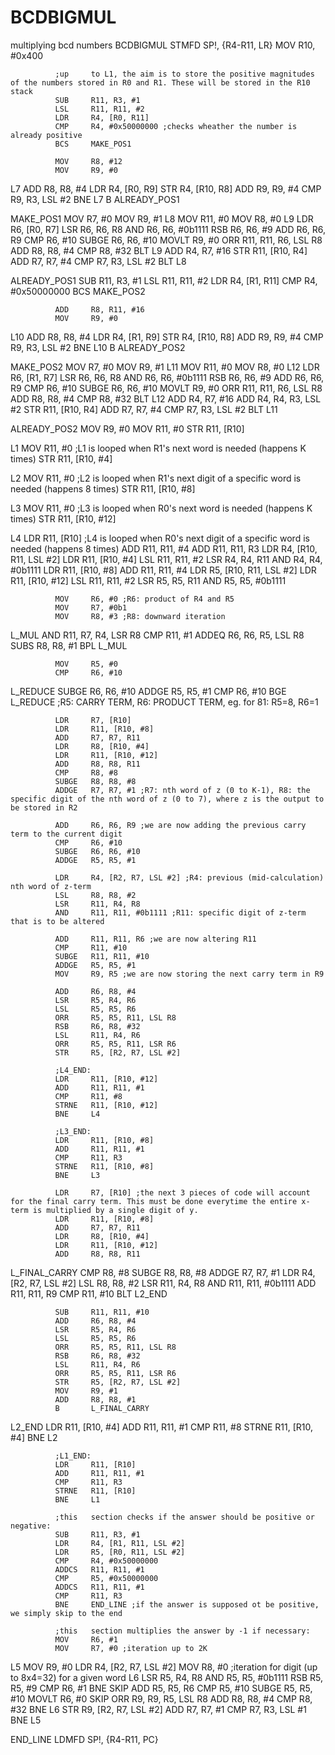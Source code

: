 # BCDBIGMUL
multiplying bcd numbers
BCDBIGMUL     STMFD   SP!, {R4-R11, LR}
              MOV     R10, #0x400

              ;up     to L1, the aim is to store the positive magnitudes of the numbers stored in R0 and R1. These will be stored in the R10 stack
              SUB     R11, R3, #1
              LSL     R11, R11, #2
              LDR     R4, [R0, R11]
              CMP     R4, #0x50000000 ;checks wheather the number is already positive
              BCS     MAKE_POS1

              MOV     R8, #12
              MOV     R9, #0
L7            ADD     R8, R8, #4
              LDR     R4, [R0, R9]
              STR     R4, [R10, R8]
              ADD     R9, R9, #4
              CMP     R9, R3, LSL #2
              BNE     L7
              B       ALREADY_POS1

MAKE_POS1     MOV     R7, #0
              MOV     R9, #1
L8            MOV     R11, #0
              MOV     R8, #0
L9            LDR     R6, [R0, R7]
              LSR     R6, R6, R8
              AND     R6, R6, #0b1111
              RSB     R6, R6, #9
              ADD     R6, R6, R9
              CMP     R6, #10
              SUBGE   R6, R6, #10
              MOVLT   R9, #0
              ORR     R11, R11, R6, LSL R8
              ADD     R8, R8, #4
              CMP     R8, #32
              BLT     L9
              ADD     R4, R7, #16
              STR     R11, [R10, R4]
              ADD     R7, R7, #4
              CMP     R7, R3, LSL #2
              BLT     L8

ALREADY_POS1  SUB     R11, R3, #1
              LSL     R11, R11, #2
              LDR     R4, [R1, R11]
              CMP     R4, #0x50000000
              BCS     MAKE_POS2

              ADD     R8, R11, #16
              MOV     R9, #0
L10           ADD     R8, R8, #4
              LDR     R4, [R1, R9]
              STR     R4, [R10, R8]
              ADD     R9, R9, #4
              CMP     R9, R3, LSL #2
              BNE     L10
              B       ALREADY_POS2

MAKE_POS2     MOV     R7, #0
              MOV     R9, #1
L11           MOV     R11, #0
              MOV     R8, #0
L12           LDR     R6, [R1, R7]
              LSR     R6, R6, R8
              AND     R6, R6, #0b1111
              RSB     R6, R6, #9
              ADD     R6, R6, R9
              CMP     R6, #10
              SUBGE   R6, R6, #10
              MOVLT   R9, #0
              ORR     R11, R11, R6, LSL R8
              ADD     R8, R8, #4
              CMP     R8, #32
              BLT     L12
              ADD     R4, R7, #16
              ADD     R4, R4, R3, LSL #2
              STR     R11, [R10, R4]
              ADD     R7, R7, #4
              CMP     R7, R3, LSL #2
              BLT     L11

ALREADY_POS2  MOV     R9, #0
              MOV     R11, #0
              STR     R11, [R10]

L1            MOV     R11, #0 ;L1 is looped when R1's next word is needed (happens K times)
              STR     R11, [R10, #4]

L2            MOV     R11, #0 ;L2 is looped when R1's next digit of a specific word is needed (happens 8 times)
              STR     R11, [R10, #8]

L3            MOV     R11, #0 ;L3 is looped when R0's next word is needed (happens K times)
              STR     R11, [R10, #12]

L4            LDR     R11, [R10] ;L4 is looped when R0's next digit of a specific word is needed (happens 8 times)
              ADD     R11, R11, #4
              ADD     R11, R11, R3
              LDR     R4, [R10, R11, LSL #2]
              LDR     R11, [R10, #4]
              LSL     R11, R11, #2
              LSR     R4, R4, R11
              AND     R4, R4, #0b1111
              LDR     R11, [R10, #8]
              ADD     R11, R11, #4
              LDR     R5, [R10, R11, LSL #2]
              LDR     R11, [R10, #12]
              LSL     R11, R11, #2
              LSR     R5, R5, R11
              AND     R5, R5, #0b1111

              MOV     R6, #0 ;R6: product of R4 and R5
              MOV     R7, #0b1
              MOV     R8, #3 ;R8: downward iteration
L_MUL         AND     R11, R7, R4, LSR R8
              CMP     R11, #1
              ADDEQ   R6, R6, R5, LSL R8
              SUBS    R8, R8, #1
              BPL     L_MUL

              MOV     R5, #0
              CMP     R6, #10
L_REDUCE      SUBGE   R6, R6, #10
              ADDGE   R5, R5, #1
              CMP     R6, #10
              BGE     L_REDUCE
              ;R5:    CARRY TERM, R6: PRODUCT TERM, eg. for 81: R5=8, R6=1

              LDR     R7, [R10]
              LDR     R11, [R10, #8]
              ADD     R7, R7, R11
              LDR     R8, [R10, #4]
              LDR     R11, [R10, #12]
              ADD     R8, R8, R11
              CMP     R8, #8
              SUBGE   R8, R8, #8
              ADDGE   R7, R7, #1 ;R7: nth word of z (0 to K-1), R8: the specific digit of the nth word of z (0 to 7), where z is the output to be stored in R2

              ADD     R6, R6, R9 ;we are now adding the previous carry term to the current digit
              CMP     R6, #10
              SUBGE   R6, R6, #10
              ADDGE   R5, R5, #1

              LDR     R4, [R2, R7, LSL #2] ;R4: previous (mid-calculation) nth word of z-term
              LSL     R8, R8, #2
              LSR     R11, R4, R8
              AND     R11, R11, #0b1111 ;R11: specific digit of z-term that is to be altered

              ADD     R11, R11, R6 ;we are now altering R11
              CMP     R11, #10
              SUBGE   R11, R11, #10
              ADDGE   R5, R5, #1
              MOV     R9, R5 ;we are now storing the next carry term in R9

              ADD     R6, R8, #4
              LSR     R5, R4, R6
              LSL     R5, R5, R6
              ORR     R5, R5, R11, LSL R8
              RSB     R6, R8, #32
              LSL     R11, R4, R6
              ORR     R5, R5, R11, LSR R6
              STR     R5, [R2, R7, LSL #2]

              ;L4_END:
              LDR     R11, [R10, #12]
              ADD     R11, R11, #1
              CMP     R11, #8
              STRNE   R11, [R10, #12]
              BNE     L4

              ;L3_END:
              LDR     R11, [R10, #8]
              ADD     R11, R11, #1
              CMP     R11, R3
              STRNE   R11, [R10, #8]
              BNE     L3

              LDR     R7, [R10] ;the next 3 pieces of code will account for the final carry term. This must be done everytime the entire x-term is multiplied by a single digit of y.
              LDR     R11, [R10, #8]
              ADD     R7, R7, R11
              LDR     R8, [R10, #4]
              LDR     R11, [R10, #12]
              ADD     R8, R8, R11

L_FINAL_CARRY CMP     R8, #8
              SUBGE   R8, R8, #8
              ADDGE   R7, R7, #1
              LDR     R4, [R2, R7, LSL #2]
              LSL     R8, R8, #2
              LSR     R11, R4, R8
              AND     R11, R11, #0b1111
              ADD     R11, R11, R9
              CMP     R11, #10
              BLT     L2_END

              SUB     R11, R11, #10
              ADD     R6, R8, #4
              LSR     R5, R4, R6
              LSL     R5, R5, R6
              ORR     R5, R5, R11, LSL R8
              RSB     R6, R8, #32
              LSL     R11, R4, R6
              ORR     R5, R5, R11, LSR R6
              STR     R5, [R2, R7, LSL #2]
              MOV     R9, #1
              ADD     R8, R8, #1
              B       L_FINAL_CARRY

L2_END        LDR     R11, [R10, #4]
              ADD     R11, R11, #1
              CMP     R11, #8
              STRNE   R11, [R10, #4]
              BNE     L2

              ;L1_END:
              LDR     R11, [R10]
              ADD     R11, R11, #1
              CMP     R11, R3
              STRNE   R11, [R10]
              BNE     L1

              ;this   section checks if the answer should be positive or negative:
              SUB     R11, R3, #1
              LDR     R4, [R1, R11, LSL #2]
              LDR     R5, [R0, R11, LSL #2]
              CMP     R4, #0x50000000
              ADDCS   R11, R11, #1
              CMP     R5, #0x50000000
              ADDCS   R11, R11, #1
              CMP     R11, R3
              BNE     END_LINE ;if the answer is supposed ot be positive, we simply skip to the end

              ;this   section multiplies the answer by -1 if necessary:
              MOV     R6, #1
              MOV     R7, #0 ;iteration up to 2K
L5            MOV     R9, #0
              LDR     R4, [R2, R7, LSL #2]
              MOV     R8, #0 ;iteration for digit (up to 8x4=32) for a given word
L6            LSR     R5, R4, R8
              AND     R5, R5, #0b1111
              RSB     R5, R5, #9
              CMP     R6, #1
              BNE     SKIP
              ADD     R5, R5, R6
              CMP     R5, #10
              SUBGE   R5, R5, #10
              MOVLT   R6, #0
SKIP          ORR     R9, R9, R5, LSL R8
              ADD     R8, R8, #4
              CMP     R8, #32
              BNE     L6
              STR     R9, [R2, R7, LSL #2]
              ADD     R7, R7, #1
              CMP     R7, R3, LSL #1
              BNE     L5

END_LINE      LDMFD   SP!, {R4-R11, PC}
